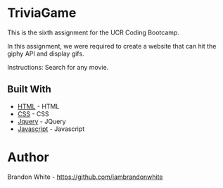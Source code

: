 # TriviaGame
This is the sixth assignment for the UCR Coding Bootcamp.

In this assignment, we were required to create a website that can hit the giphy API and display gifs.

Instructions: Search for any movie.

## Built With
* [HTML](https://html.com/) - HTML
* [CSS](https://www.w3schools.com/css/default.asp) - CSS
* [Jquery](https://jquery.com/) - JQuery
* [Javascript](https://www.javascript.com/) - Javascript

# Author
Brandon White - https://github.com/iambrandonwhite